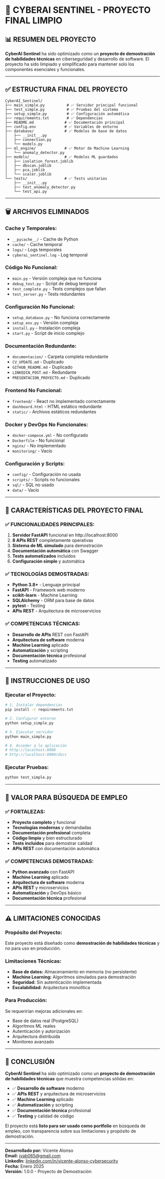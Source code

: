 # 🎯 CYBERAI SENTINEL - PROYECTO FINAL LIMPIO

## 📊 **RESUMEN DEL PROYECTO**

**CyberAI Sentinel** ha sido optimizado como un **proyecto de demostración de habilidades técnicas** en ciberseguridad y desarrollo de software. El proyecto ha sido limpiado y simplificado para mantener solo los componentes esenciales y funcionales.

---

## ✅ **ESTRUCTURA FINAL DEL PROYECTO**

```
CyberAI_Sentinel/
├── main_simple.py          # ✅ Servidor principal funcional
├── test_simple.py          # ✅ Pruebas del sistema
├── setup_simple.py         # ✅ Configuración automática
├── requirements.txt        # ✅ Dependencias
├── README.md              # ✅ Documentación principal
├── config.env             # ✅ Variables de entorno
├── database/              # ✅ Modelos de base de datos
│   ├── __init__.py
│   ├── connection.py
│   └── models.py
├── ml_engine/             # ✅ Motor de Machine Learning
│   └── anomaly_detector.py
├── models/                # ✅ Modelos ML guardados
│   ├── isolation_forest.joblib
│   ├── dbscan.joblib
│   ├── pca.joblib
│   └── scaler.joblib
└── tests/                 # ✅ Tests unitarios
    ├── __init__.py
    ├── test_anomaly_detector.py
    └── test_api.py
```

---

## 🗑️ **ARCHIVOS ELIMINADOS**

### **Cache y Temporales:**
- `__pycache__/` - Cache de Python
- `cache/` - Cache temporal
- `logs/` - Logs temporales
- `cyberai_sentinel.log` - Log temporal

### **Código No Funcional:**
- `main.py` - Versión compleja que no funciona
- `debug_test.py` - Script de debug temporal
- `test_complete.py` - Tests complejos que fallan
- `test_server.py` - Tests redundantes

### **Configuración No Funcional:**
- `setup_database.py` - No funciona correctamente
- `setup_env.py` - Versión compleja
- `install.py` - Instalación compleja
- `start.py` - Script de inicio complejo

### **Documentación Redundante:**
- `documentacion/` - Carpeta completa redundante
- `CV_UPDATE.md` - Duplicado
- `GITHUB_README.md` - Duplicado
- `LINKEDIN_POST.md` - Redundante
- `PRESENTACION_PROYECTO.md` - Duplicado

### **Frontend No Funcional:**
- `frontend/` - React no implementado correctamente
- `dashboard.html` - HTML estático redundante
- `static/` - Archivos estáticos redundantes

### **Docker y DevOps No Funcionales:**
- `docker-compose.yml` - No configurado
- `Dockerfile` - No funcional
- `nginx/` - No implementado
- `monitoring/` - Vacío

### **Configuración y Scripts:**
- `config/` - Configuración no usada
- `scripts/` - Scripts no funcionales
- `sql/` - SQL no usado
- `data/` - Vacío

---

## 🎯 **CARACTERÍSTICAS DEL PROYECTO FINAL**

### **✅ FUNCIONALIDADES PRINCIPALES:**
1. **Servidor FastAPI** funcional en http://localhost:8000
2. **8 APIs REST** completamente operativas
3. **Sistema de ML simulado** para demostración
4. **Documentación automática** con Swagger
5. **Tests automatizados** incluidos
6. **Configuración simple** y automática

### **✅ TECNOLOGÍAS DEMOSTRADAS:**
- **Python 3.8+** - Lenguaje principal
- **FastAPI** - Framework web moderno
- **scikit-learn** - Machine Learning
- **SQLAlchemy** - ORM para base de datos
- **pytest** - Testing
- **APIs REST** - Arquitectura de microservicios

### **✅ COMPETENCIAS TÉCNICAS:**
- **Desarrollo de APIs** REST con FastAPI
- **Arquitectura de software** moderna
- **Machine Learning** aplicado
- **Automatización** y scripting
- **Documentación técnica** profesional
- **Testing** automatizado

---

## 🚀 **INSTRUCCIONES DE USO**

### **Ejecutar el Proyecto:**
```bash
# 1. Instalar dependencias
pip install -r requirements.txt

# 2. Configurar entorno
python setup_simple.py

# 3. Ejecutar servidor
python main_simple.py

# 4. Acceder a la aplicación
# http://localhost:8000
# http://localhost:8000/docs
```

### **Ejecutar Pruebas:**
```bash
python test_simple.py
```

---

## 💼 **VALOR PARA BÚSQUEDA DE EMPLEO**

### **✅ FORTALEZAS:**
- **Proyecto completo** y funcional
- **Tecnologías modernas** y demandadas
- **Documentación profesional** completa
- **Código limpio** y bien estructurado
- **Tests incluidos** para demostrar calidad
- **APIs REST** con documentación automática

### **✅ COMPETENCIAS DEMOSTRADAS:**
- **Python avanzado** con FastAPI
- **Machine Learning** aplicado
- **Arquitectura de software** moderna
- **APIs REST** y microservicios
- **Automatización** y DevOps básico
- **Documentación técnica** profesional

---

## ⚠️ **LIMITACIONES CONOCIDAS**

### **Propósito del Proyecto:**
Este proyecto está diseñado como **demostración de habilidades técnicas** y no para uso en producción.

### **Limitaciones Técnicas:**
- **Base de datos:** Almacenamiento en memoria (no persistente)
- **Machine Learning:** Algoritmos simulados para demostración
- **Seguridad:** Sin autenticación implementada
- **Escalabilidad:** Arquitectura monolítica

### **Para Producción:**
Se requerirían mejoras adicionales en:
- Base de datos real (PostgreSQL)
- Algoritmos ML reales
- Autenticación y autorización
- Arquitectura distribuida
- Monitoreo avanzado

---

## 🎉 **CONCLUSIÓN**

**CyberAI Sentinel** ha sido optimizado como un **proyecto de demostración de habilidades técnicas** que muestra competencias sólidas en:

- ✅ **Desarrollo de software** moderno
- ✅ **APIs REST** y arquitectura de microservicios
- ✅ **Machine Learning** aplicado
- ✅ **Automatización** y scripting
- ✅ **Documentación técnica** profesional
- ✅ **Testing** y calidad de código

El proyecto está **listo para ser usado como portfolio** en búsqueda de empleo, con transparencia sobre sus limitaciones y propósito de demostración.

---

**Desarrollado por:** Vicente Alonso  
**Email:** jvab065@gmail.com  
**LinkedIn:** [linkedin.com/in/vicente-alonso-cybersecurity](https://linkedin.com/in/vicente-alonso-cybersecurity)  
**Fecha:** Enero 2025  
**Versión:** 1.0.0 - Proyecto de Demostración






